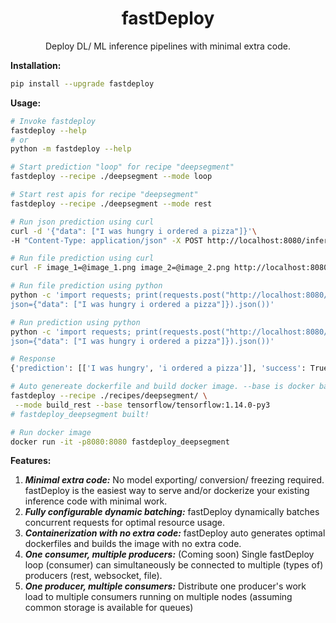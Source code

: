 <p align="center">
    <h1 align="center">fastDeploy</h1>
    <p align="center">Deploy DL/ ML inference pipelines with minimal extra code.</p>
</p>

**Installation:** 
```bash
pip install --upgrade fastdeploy
```

**Usage:**
```bash
# Invoke fastdeploy 
fastdeploy --help
# or
python -m fastdeploy --help

# Start prediction "loop" for recipe "deepsegment"
fastdeploy --recipe ./deepsegment --mode loop

# Start rest apis for recipe "deepsegment"
fastdeploy --recipe ./deepsegment --mode rest

# Run json prediction using curl
curl -d '{"data": ["I was hungry i ordered a pizza"]}'\
-H "Content-Type: application/json" -X POST http://localhost:8080/infer

# Run file prediction using curl
curl -F image_1=@image_1.png image_2=@image_2.png http://localhost:8080/infer

# Run file prediction using python
python -c 'import requests; print(requests.post("http://localhost:8080/infer",\
json={"data": ["I was hungry i ordered a pizza"]}).json())'

# Run prediction using python
python -c 'import requests; print(requests.post("http://localhost:8080/infer",\
json={"data": ["I was hungry i ordered a pizza"]}).json())'

# Response
{'prediction': [['I was hungry', 'i ordered a pizza']], 'success': True}

# Auto genereate dockerfile and build docker image. --base is docker base
fastdeploy --recipe ./recipes/deepsegment/ \
 --mode build_rest --base tensorflow/tensorflow:1.14.0-py3
# fastdeploy_deepsegment built!

# Run docker image
docker run -it -p8080:8080 fastdeploy_deepsegment

```

**Features:**

1. ***Minimal extra code:*** No model exporting/ conversion/ freezing required. fastDeploy is the easiest way to serve and/or dockerize your existing inference code with minimal work. 
2. ***Fully configurable dynamic batching:*** fastDeploy dynamically batches concurrent requests for optimal resource usage.
3. ***Containerization with no extra code:*** fastDeploy auto generates optimal dockerfiles and builds the image with no extra code.
4. ***One consumer, multiple producers:*** (Coming soon) Single fastDeploy loop (consumer) can simultaneously be connected to multiple (types of) producers (rest, websocket, file).
5. ***One producer, multiple consumers:*** Distribute one producer's work load to multiple consumers running on multiple nodes (assuming common storage is available for queues)
